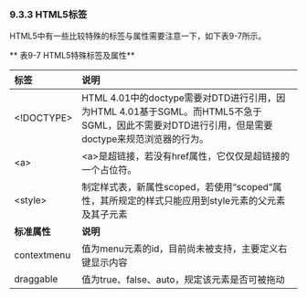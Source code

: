 ### 9.3.3 HTML5标签

HTML5中有一些比较特殊的标签与属性需要注意一下，如下表9-7所示。

** 表9-7 HTML5特殊标签及属性**

| **标签** | **说明** |
| :--- | :--- |
| &lt;!DOCTYPE&gt; | HTML 4.01中的doctype需要对DTD进行引用，因为HTML 4.01基于SGML。而HTML5不急于SGML，因此不需要对DTD进行引用，但是需要doctype来规范浏览器的行为。 |
| &lt;a&gt; | &lt;a&gt;是超链接，若没有href属性，它仅仅是超链接的一个占位符。 |
| &lt;style&gt; | 制定样式表，新属性scoped，若使用“scoped”属性，其所规定的样式只能应用到style元素的父元素及其子元素 |
| **标准属性** | **说明** |
| contextmenu | 值为menu元素的id，目前尚未被支持，主要定义右键显示内容 |
| draggable | 值为true、false、auto，规定该元素是否可被拖动 |



